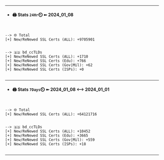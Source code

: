 

---
- #### 🖨️ **Stats** `24Hr`⏲️ ➼ 2024_01_08
```console


--> 🌐 Total
[+] New/ReNewed SSL Certs (ALL): +9705901


--> 🇧🇩 bd_ccTLDs
[+] New/ReNewed SSL Certs (ALL): +1710
[+] New/ReNewed SSL Certs (Edu): +766
[+] New/ReNewed SSL Certs (Gov|Mil): +62
[+] New/ReNewed SSL Certs (ISPs): +0


```

---
- #### 🖨️ **Stats** `7Days`⏲️ ➼ 2024_01_08 <--> 2024_01_01
```console


--> 🌐 Total
[+] New/ReNewed SSL Certs (ALL): +64121716


--> 🇧🇩 bd_ccTLDs
[+] New/ReNewed SSL Certs (ALL): +10452
[+] New/ReNewed SSL Certs (Edu): +3665
[+] New/ReNewed SSL Certs (Gov|Mil): +559
[+] New/ReNewed SSL Certs (ISPs): +18


```

---

